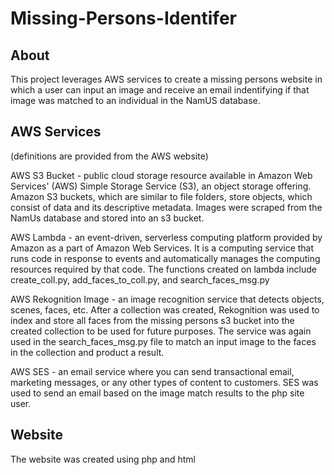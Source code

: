 # Missing-Persons-Identifer

## About
This project leverages AWS services to create a missing persons website in which a user can input an image and receive an email indentifying if that image was matched to an individual in the NamUS database. 

## AWS Services
(definitions are provided from the AWS website)

AWS S3 Bucket - public cloud storage resource available in Amazon Web Services' (AWS) Simple Storage Service (S3), an object storage offering. Amazon S3 buckets, which are similar to file folders, store objects, which consist of data and its descriptive metadata. Images were scraped from the NamUs database and stored into an s3 bucket.

AWS Lambda - an event-driven, serverless computing platform provided by Amazon as a part of Amazon Web Services. It is a computing service that runs code in response to events and automatically manages the computing resources required by that code. The functions created on lambda include create_coll.py, add_faces_to_coll.py, and search_faces_msg.py

AWS Rekognition Image - an image recognition service that detects objects, scenes, faces, etc. After a collection was created, Rekognition was used to index and store all faces from the missing persons s3 bucket into the created collection to be used for future purposes. The service was again used in the search_faces_msg.py file to match an input image to the faces in the collection and product a result.

AWS SES - an email service where you can send transactional email, marketing messages, or any other types of content to customers. SES was used to send an email based on the image match results to the php site user.

## Website
The website was created using php and html
